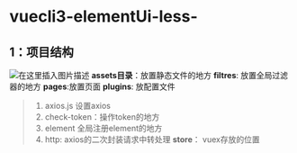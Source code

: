 # vuecli3-elementUi-less-
## 1：项目结构
 ![在这里插入图片描述](https://img-blog.csdnimg.cn/20181122105846892.png?x-oss-process=image/watermark,type_ZmFuZ3poZW5naGVpdGk,shadow_10,text_aHR0cHM6Ly9ibG9nLmNzZG4ubmV0L3FxXzM4ODUwMDU4,size_16,color_FFFFFF,t_70)
 **assets目录**：放置静态文件的地方
 **filtres**: 放置全局过滤器的地方
 **pages**:放置页面
 **plugins**: 放配置文件    
> 1. axios.js  设置axios
> 2. check-token：操作token的地方
> 3. element 全局注册element的地方
> 4. http: axios的二次封装请求中转处理
**store**： vuex存放的位置

 

